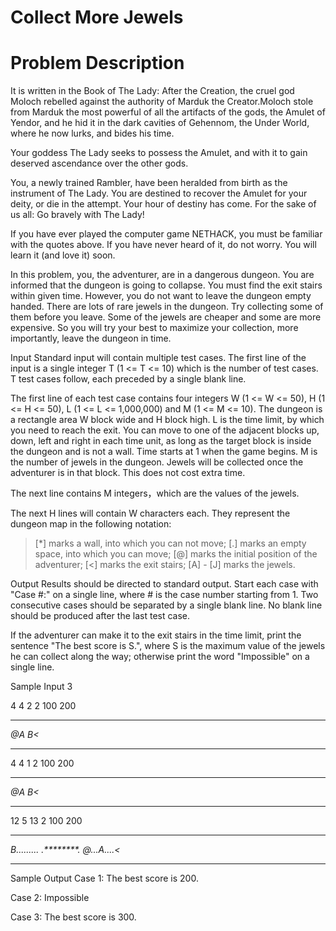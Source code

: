 # Collect More Jewels
# Problem Description
It is written in the Book of The Lady: After the Creation, the cruel god Moloch rebelled against the authority of Marduk the Creator.Moloch stole from Marduk the most powerful of all the artifacts of the gods, the Amulet of Yendor, and he hid it in the dark cavities of Gehennom, the Under World, where he now lurks, and bides his time.

Your goddess The Lady seeks to possess the Amulet, and with it to gain deserved ascendance over the other gods.

You, a newly trained Rambler, have been heralded from birth as the instrument of The Lady. You are destined to recover the Amulet for your deity, or die in the attempt. Your hour of destiny has come. For the sake of us all: Go bravely with The Lady!

If you have ever played the computer game NETHACK, you must be familiar with the quotes above. If you have never heard of it, do not worry. You will learn it (and love it) soon.

In this problem, you, the adventurer, are in a dangerous dungeon. You are informed that the dungeon is going to collapse. You must find the exit stairs within given time. However, you do not want to leave the dungeon empty handed. There are lots of rare jewels in the dungeon. Try collecting some of them before you leave. Some of the jewels are cheaper and some are more expensive. So you will try your best to maximize your collection, more importantly, leave the dungeon in time.

Input
Standard input will contain multiple test cases. The first line of the input is a single integer T (1 <= T <= 10) which is the number of test cases. T test cases follow, each preceded by a single blank line.

The first line of each test case contains four integers W (1 <= W <= 50), H (1 <= H <= 50), L (1 <= L <= 1,000,000) and M (1 <= M <= 10). The dungeon is a rectangle area W block wide and H block high. L is the time limit, by which you need to reach the exit. You can move to one of the adjacent blocks up, down, left and right in each time unit, as long as the target block is inside the dungeon and is not a wall. Time starts at 1 when the game begins. M is the number of jewels in the dungeon. Jewels will be collected once the adventurer is in that block. This does not cost extra time.

The next line contains M integers，which are the values of the jewels.

The next H lines will contain W characters each. They represent the dungeon map in the following notation:
> [*] marks a wall, into which you can not move;
> [.] marks an empty space, into which you can move;
> [@] marks the initial position of the adventurer;
> [<] marks the exit stairs;
> [A] - [J] marks the jewels.
 

Output
Results should be directed to standard output. Start each case with "Case #:" on a single line, where # is the case number starting from 1. Two consecutive cases should be separated by a single blank line. No blank line should be produced after the last test case.

If the adventurer can make it to the exit stairs in the time limit, print the sentence "The best score is S.", where S is the maximum value of the jewels he can collect along the way; otherwise print the word "Impossible" on a single line.

Sample Input
3

4 4 2 2
100 200
****
*@A*
*B<*
****

4 4 1 2
100 200
****
*@A*
*B<*
****

12 5 13 2
100 200
************
*B.........*
*.********.*
*@...A....<*
************

Sample Output
Case 1:
The best score is 200.

Case 2:
Impossible

Case 3:
The best score is 300.










